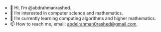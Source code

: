 - 👋 Hi, I’m @abdrahmanrashed.
- 👀 I’m interested in computer science and mathematics.
- 🌱 I’m currently learning computing algorithms and higher mathematics.
- 📫 How to reach me, email: abdelrahman0rashed@gmail.com.

<!---
abdrahmanrashed/abdrahmanrashed is a ✨ special ✨ repository because its `README.md` (this file) appears on your GitHub profile.
You can click the Preview link to take a look at your changes.
--->
